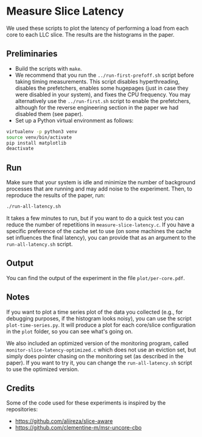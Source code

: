 # Measure Slice Latency

We used these scripts to plot the latency of performing a load from each core to each LLC slice.
The results are the histograms in the paper.

## Preliminaries

- Build the scripts with `make`.
- We recommend that you run the `../run-first-prefoff.sh` script before taking timing measurements. 
This script disables hyperthreading, disables the prefetchers, enables some hugepages (just in case they were disabled in your system), and fixes the CPU frequency.
You may alternatively use the `../run-first.sh` script to enable the prefetchers, although for the reverse engineering section in the paper we had disabled them (see paper).
- Set up a Python virtual environment as follows: 
```sh
virtualenv -p python3 venv
source venv/bin/activate
pip install matplotlib
deactivate
```

## Run

Make sure that your system is idle and minimize the number of background processes that are running and may add noise to the experiment.
Then, to reproduce the results of the paper, run:
```sh
./run-all-latency.sh
```

It takes a few minutes to run, but if you want to do a quick test you can reduce the number of repetitions in `measure-slice-latency.c`.
If you have a specific preference of the cache set to use (on some machines the cache set influences the final latency), you can provide that as an argument to the `run-all-latency.sh` script.

## Output

You can find the output of the experiment in the file `plot/per-core.pdf`.

## Notes

If you want to plot a time series plot of the data you collected (e.g., for debugging purposes, if the histogram looks noisy), you can use the script `plot-time-series.py`.
It will produce a plot for each core/slice configuration in the `plot` folder, so you can see what's going on.

We also included an optimized version of the monitoring program, called `monitor-slice-latency-optimized.c` which does not use an eviction set, but simply does pointer chasing on the monitoring set (as described in the paper).
If you want to try it, you can change the `run-all-latency.sh` script to use the optimized version.

## Credits

Some of the code used for these experiments is inspired by the repositories:
- https://github.com/aliireza/slice-aware
- https://github.com/clementine-m/msr-uncore-cbo